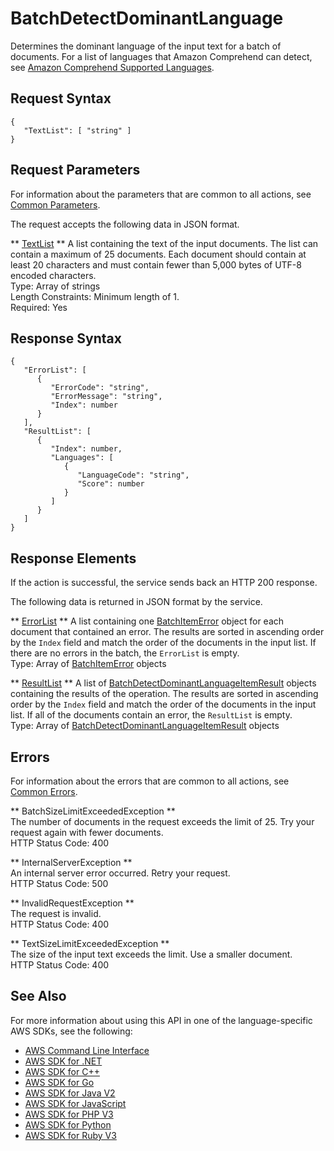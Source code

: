 # BatchDetectDominantLanguage<a name="API_BatchDetectDominantLanguage"></a>

Determines the dominant language of the input text for a batch of documents\. For a list of languages that Amazon Comprehend can detect, see [Amazon Comprehend Supported Languages](https://docs.aws.amazon.com/comprehend/latest/dg/how-languages.html)\. 

## Request Syntax<a name="API_BatchDetectDominantLanguage_RequestSyntax"></a>

```
{
   "TextList": [ "string" ]
}
```

## Request Parameters<a name="API_BatchDetectDominantLanguage_RequestParameters"></a>

For information about the parameters that are common to all actions, see [Common Parameters](CommonParameters.md)\.

The request accepts the following data in JSON format\.

 ** [TextList](#API_BatchDetectDominantLanguage_RequestSyntax) **   <a name="comprehend-BatchDetectDominantLanguage-request-TextList"></a>
A list containing the text of the input documents\. The list can contain a maximum of 25 documents\. Each document should contain at least 20 characters and must contain fewer than 5,000 bytes of UTF\-8 encoded characters\.  
Type: Array of strings  
Length Constraints: Minimum length of 1\.  
Required: Yes

## Response Syntax<a name="API_BatchDetectDominantLanguage_ResponseSyntax"></a>

```
{
   "ErrorList": [ 
      { 
         "ErrorCode": "string",
         "ErrorMessage": "string",
         "Index": number
      }
   ],
   "ResultList": [ 
      { 
         "Index": number,
         "Languages": [ 
            { 
               "LanguageCode": "string",
               "Score": number
            }
         ]
      }
   ]
}
```

## Response Elements<a name="API_BatchDetectDominantLanguage_ResponseElements"></a>

If the action is successful, the service sends back an HTTP 200 response\.

The following data is returned in JSON format by the service\.

 ** [ErrorList](#API_BatchDetectDominantLanguage_ResponseSyntax) **   <a name="comprehend-BatchDetectDominantLanguage-response-ErrorList"></a>
A list containing one [BatchItemError](API_BatchItemError.md) object for each document that contained an error\. The results are sorted in ascending order by the `Index` field and match the order of the documents in the input list\. If there are no errors in the batch, the `ErrorList` is empty\.  
Type: Array of [BatchItemError](API_BatchItemError.md) objects

 ** [ResultList](#API_BatchDetectDominantLanguage_ResponseSyntax) **   <a name="comprehend-BatchDetectDominantLanguage-response-ResultList"></a>
A list of [BatchDetectDominantLanguageItemResult](API_BatchDetectDominantLanguageItemResult.md) objects containing the results of the operation\. The results are sorted in ascending order by the `Index` field and match the order of the documents in the input list\. If all of the documents contain an error, the `ResultList` is empty\.  
Type: Array of [BatchDetectDominantLanguageItemResult](API_BatchDetectDominantLanguageItemResult.md) objects

## Errors<a name="API_BatchDetectDominantLanguage_Errors"></a>

For information about the errors that are common to all actions, see [Common Errors](CommonErrors.md)\.

 ** BatchSizeLimitExceededException **   
The number of documents in the request exceeds the limit of 25\. Try your request again with fewer documents\.  
HTTP Status Code: 400

 ** InternalServerException **   
An internal server error occurred\. Retry your request\.  
HTTP Status Code: 500

 ** InvalidRequestException **   
The request is invalid\.  
HTTP Status Code: 400

 ** TextSizeLimitExceededException **   
The size of the input text exceeds the limit\. Use a smaller document\.  
HTTP Status Code: 400

## See Also<a name="API_BatchDetectDominantLanguage_SeeAlso"></a>

For more information about using this API in one of the language\-specific AWS SDKs, see the following:
+  [AWS Command Line Interface](https://docs.aws.amazon.com/goto/aws-cli/comprehend-2017-11-27/BatchDetectDominantLanguage) 
+  [AWS SDK for \.NET](https://docs.aws.amazon.com/goto/DotNetSDKV3/comprehend-2017-11-27/BatchDetectDominantLanguage) 
+  [AWS SDK for C\+\+](https://docs.aws.amazon.com/goto/SdkForCpp/comprehend-2017-11-27/BatchDetectDominantLanguage) 
+  [AWS SDK for Go](https://docs.aws.amazon.com/goto/SdkForGoV1/comprehend-2017-11-27/BatchDetectDominantLanguage) 
+  [AWS SDK for Java V2](https://docs.aws.amazon.com/goto/SdkForJavaV2/comprehend-2017-11-27/BatchDetectDominantLanguage) 
+  [AWS SDK for JavaScript](https://docs.aws.amazon.com/goto/AWSJavaScriptSDK/comprehend-2017-11-27/BatchDetectDominantLanguage) 
+  [AWS SDK for PHP V3](https://docs.aws.amazon.com/goto/SdkForPHPV3/comprehend-2017-11-27/BatchDetectDominantLanguage) 
+  [AWS SDK for Python](https://docs.aws.amazon.com/goto/boto3/comprehend-2017-11-27/BatchDetectDominantLanguage) 
+  [AWS SDK for Ruby V3](https://docs.aws.amazon.com/goto/SdkForRubyV3/comprehend-2017-11-27/BatchDetectDominantLanguage) 
